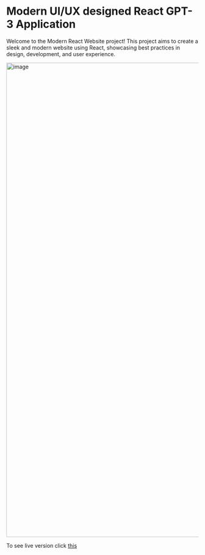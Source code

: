 # Modern UI/UX designed React GPT-3 Application

Welcome to the Modern React Website project! This project aims to create a sleek and modern website using React, showcasing best practices in design, development, and user experience.

<img width="1243" alt="image" src="https://github.com/elifguney7/react-GPT3-website/assets/93092434/45d7f2e1-0e6d-48d9-b520-31ea947e139e">

To see live version click [this]([https://website-name.com](https://gpt-3-elifguney7.vercel.app/)https://gpt-3-elifguney7.vercel.app/)  
